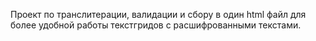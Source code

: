 Проект по транслитерации, валидации и сбору в один html файл для более удобной работы текстгридов с расшифрованными текстами.
